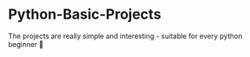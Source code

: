 # Python-Basic-Projects
The projects are really simple and interesting - suitable for every python beginner 🐍
